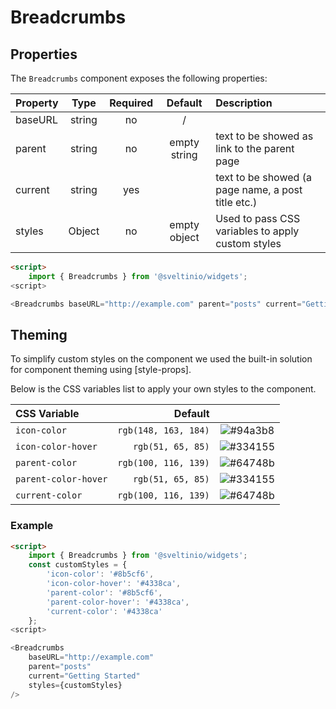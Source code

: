 # Breadcrumbs

## Properties

The `Breadcrumbs` component exposes the following properties:

| Property | Type   | Required | Default      | Description                                        |
| :------- | :----: | :------: | :----------: | :------------------------------------------------- |
| baseURL  | string |    no    |     /        |                                                    |
| parent   | string |    no    | empty string | text to be showed as link to the parent page       |
| current  | string |   yes    |              | text to be showed (a page name, a post title etc.) |
| styles   | Object |    no    | empty object | Used to pass CSS variables to apply custom styles  |

```html
<script>
    import { Breadcrumbs } from '@sveltinio/widgets';
<script>

<Breadcrumbs baseURL="http://example.com" parent="posts" current="Getting Started" />
```

## Theming

To simplify custom styles on the component we used the built-in solution for component theming using [style-props].

Below is the CSS variables list to apply your own styles to the component.

| CSS Variable          | Default              |                                                              |
| :-------------------- | -------------------: | :----------------------------------------------------------: |
| `icon-color`          | `rgb(148, 163, 184)` | ![#94a3b8](https://via.placeholder.com/15/94a3b8/94a3b8.png) |
| `icon-color-hover`    | `rgb(51, 65, 85)`    | ![#334155](https://via.placeholder.com/15/334155/334155.png) |
| `parent-color`        | `rgb(100, 116, 139)` | ![#64748b](https://via.placeholder.com/15/64748b/64748b.png) |
| `parent-color-hover`  | `rgb(51, 65, 85)`    | ![#334155](https://via.placeholder.com/15/334155/334155.png) |
| `current-color`       | `rgb(100, 116, 139)` | ![#64748b](https://via.placeholder.com/15/64748b/64748b.png) |

### Example

```html
<script>
    import { Breadcrumbs } from '@sveltinio/widgets';
    const customStyles = {
        'icon-color': '#8b5cf6',
        'icon-color-hover': '#4338ca',
        'parent-color': '#8b5cf6',
        'parent-color-hover': '#4338ca',
        'current-color': '#4338ca'
    };
<script>

<Breadcrumbs
    baseURL="http://example.com"
    parent="posts"
    current="Getting Started"
    styles={customStyles}
/>
```
